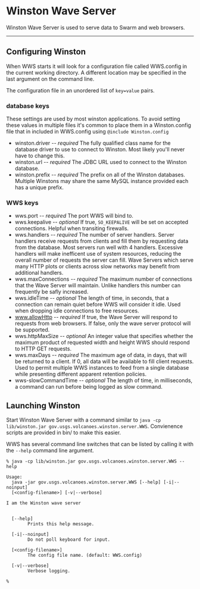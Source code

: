 # Winston Wave Server

Winston Wave Server is used to serve data to Swarm and web browsers.

--- 

## Configuring Winston

When WWS starts it will look for a configuration file called WWS.config in the current working directory. A different location may be specified in the last argument on the command line.

The configuration file in an unordered list of `key=value` pairs.

### database keys
These settings are used by most winston applications. To avoid setting these values in multiple files it's common to place them in a Winston.config file that in included in WWS.config using `@include Winston.config`

- winston.driver -- _required_ The fully qualified class name for the database driver to use to connect to Winston.  Most likely you'll never have to change this.
- winston.url -- _required_ The JDBC URL used to connect to the Winston database.
- winston.prefix -- _required_ The prefix on all of the Winston databases. Multiple Winstons may share the same MySQL instance provided each has a unique prefix.

### WWS keys
- wws.port -- _required_ The port WWS will bind to.
- wws.keepalive -- _optional_ If true, `SO_KEEPALIVE` will be set on accepted connections. Helpful when transiting firewalls.
- wws.handlers -- _required_ The number of server handlers. Server handlers receive requests from clients and fill them by requesting data from the database. Most servers run well with 4 handlers. Excessive handlers will make inefficent use of system resources, reducing the overall number of requests the server can fill. Wave Servers which serve many HTTP plots or clients across slow networks may benefit from additional handlers.
- wws.maxConnections -- _required_ The maximum number of connections that the Wave Server will maintain. Unlike handlers this number can frequently be safly increased.
- wws.idleTime -- _optional_ The length of time, in seconds, that a connection can remain quiet before WWS will consider it idle. Used when dropping idle connections to free resources.
- www.allowHttp -- _required_ If true, the Wave Server will respond to requests from web browsers. If false, only the wave server protocol will be supported.
- wws.httpMaxSize -- _optional_ An integer value that specifies whether the maximum product of requested width and height WWS should respond to HTTP GET requests.
- wws.maxDays -- _required_ The maximum age of data, in days, that will be returned to a client. If 0, all data will be available to fill client requests. Used to permit multiple WWS instances to feed from a single database while presenting different apparent retention policies.
- wws-slowCommandTime -- _optional_ The length of time, in milliseconds, a command can run before being logged as slow command.

## Launching Winston
Start Winston Wave Server with a command similar to <code>java -cp lib/winston.jar gov.usgs.volcanoes.winston.server.WWS</code>. Convienence scripts are provided in bin/ to make this easier.

WWS has several command line switches that can be listed by calling it with the `--help` command line argument.

	% java -cp lib/winston.jar gov.usgs.volcanoes.winston.server.WWS --help
	
	Usage:
	  java -jar gov.usgs.volcanoes.winston.server.WWS [--help] [-i|--noinput]
	  [<config-filename>] [-v|--verbose]
	
	I am the Winston wave server
	
	
	  [--help]
	        Prints this help message.
	
	  [-i|--noinput]
	        Do not poll keyboard for input.
	
	  [<config-filename>]
	        The config file name. (default: WWS.config)
	
	  [-v|--verbose]
	        Verbose logging.
	
	%